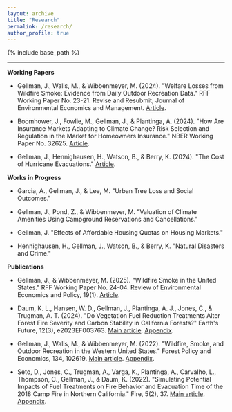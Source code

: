 ```yaml
---
layout: archive
title: "Research"
permalink: /research/
author_profile: true
---
```


{% include base_path %}

------

**Working Papers**
* Gellman, J., Walls, M., & Wibbenmeyer, M. (2024). "Welfare Losses from Wildfire Smoke: Evidence from Daily Outdoor Recreation Data." RFF Working Paper No. 23-21. Revise and Resubmit, Journal of Environmental Economics and Management. [Article](https://jacobgellman.github.io/files/gellman_et_al_2024-welfare_losses_wildfire_smoke_recreation.pdf).

* Boomhower, J., Fowlie, M., Gellman, J., & Plantinga, A. (2024). "How Are Insurance Markets Adapting to Climate Change? Risk Selection and Regulation in the Market for Homeowners Insurance." NBER Working Paper No. 32625. [Article](https://jacobgellman.github.io/files/boomhower_et_al_2024-insurance_markets_climate_change_risk.pdf).

* Gellman, J., Hennighausen, H., Watson, B., & Berry, K. (2024). "The Cost of Hurricane Evacuations." [Article](https://jacobgellman.github.io/files/gellman_et_al_2024-cost_hurricane_evacuations.pdf).

**Works in Progress**
* Garcia, A., Gellman, J., & Lee, M. "Urban Tree Loss and Social Outcomes."

* Gellman, J., Pond, Z., & Wibbenmeyer, M. "Valuation of Climate Amenities Using Campground Reservations and Cancellations."

* Gellman, J. "Effects of Affordable Housing Quotas on Housing Markets."

* Hennighausen, H., Gellman, J., Watson, B., & Berry, K. "Natural Disasters and Crime."

**Publications**
* Gellman, J., & Wibbenmeyer, M. (2025). "Wildfire Smoke in the United States." RFF Working Paper No. 24-04. Review of Environmental Economics and Policy, 19(1). [Article](https://jacobgellman.github.io/files/gellman_wibbenmeyer_2025-wildfire_smoke_in_united_states.pdf). 

* Daum, K. L., Hansen, W. D., Gellman, J., Plantinga, A. J., Jones, C., & Trugman, A. T. (2024). "Do Vegetation Fuel Reduction Treatments Alter Forest Fire Severity and Carbon Stability in California Forests?" Earth's Future, 12(3), e2023EF003763. [Main article](https://jacobgellman.github.io/files/daum_et_al_2024-vegetation_treatments_carbon_fire.pdf). [Appendix](https://jacobgellman.github.io/files/daum_et_al_2024-vegetation_treatments_carbon_fire_appendix.pdf). 

* Gellman, J., Walls, M., & Wibbenmeyer, M. (2022). "Wildfire, Smoke, and Outdoor Recreation in the Western United States." Forest Policy and Economics, 134, 102619. [Main article](https://jacobgellman.github.io/files/gellman_et_al_2022-wildfire_smoke_recreation.pdf). [Appendix](https://jacobgellman.github.io/files/gellman_et_al_2022-wildfire_smoke_recreation_appendix.pdf). 

* Seto, D., Jones, C., Trugman, A., Varga, K., Plantinga, A., Carvalho, L., Thompson, C., Gellman, J., & Daum, K. (2022). "Simulating Potential Impacts of Fuel Treatments on Fire Behavior and Evacuation Time of the 2018 Camp Fire in Northern California." Fire, 5(2), 37. [Main article](https://jacobgellman.github.io/files/seto_et_al_2022-fuel_treatments_camp_fire.pdf). [Appendix](https://jacobgellman.github.io/files/seto_et_al_2022-fuel_treatments_camp_fire_appendix.pdf).

